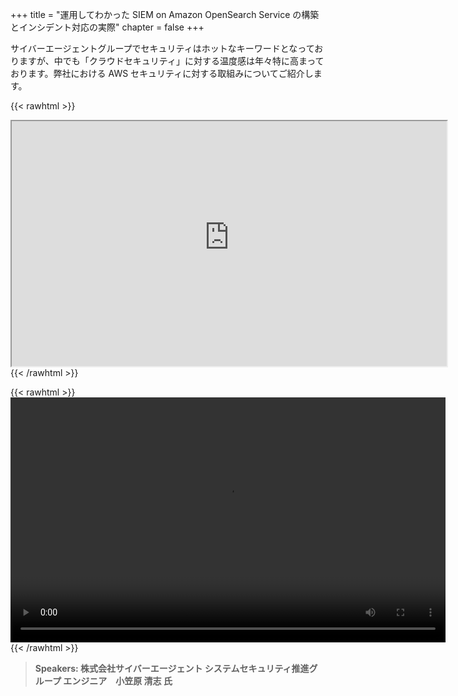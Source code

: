 +++
title = "運用してわかった SIEM on Amazon OpenSearch Service の構築とインシデント対応の実際"
chapter = false
+++

サイバーエージェントグループでセキュリティはホットなキーワードとなっておりますが、中でも「クラウドセキュリティ」に対する温度感は年々特に高まっております。弊社における AWS セキュリティに対する取組みについてご紹介します。

{{< rawhtml >}}
<iframe src="https://awssecurityroadshowjapan2021.s3.ap-northeast-1.amazonaws.com/OnDemandTracks/tech_track_3.pdf" width="696" height="392"></iframe>
{{< /rawhtml >}}

{{< rawhtml >}}
<video width="696" height="392" controls>
  <source src="https://awssecurityroadshowjapan2021.s3.ap-northeast-1.amazonaws.com/OnDemandTracks/tech_track_3.mp4" type="video/mp4">
  Your browser doesn't support video.
</video>
{{< /rawhtml >}}

>  **Speakers: 株式会社サイバーエージェント システムセキュリティ推進グループ エンジニア　小笠原 清志 氏** 

